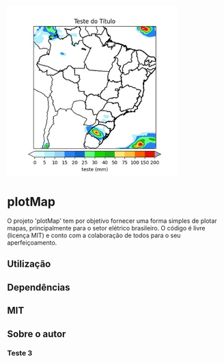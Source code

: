 <img src="Teste1.jpg" width="400">


# plotMap
O projeto 'plotMap' tem por objetivo fornecer uma forma simples de plotar mapas, principalmente para o setor elétrico brasileiro.
O código é livre (licença MIT) e conto com a colaboração de todos para o seu aperfeiçoamento.

## Utilização

## Dependências

## MIT

## Sobre o autor

### Teste 3
